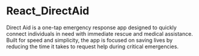 # React_DirectAid
Direct Aid is a one-tap emergency response app designed to quickly connect individuals in need with immediate rescue and medical assistance. Built for speed and simplicity, the app is focused on saving lives by reducing the time it takes to request help during critical emergencies.
